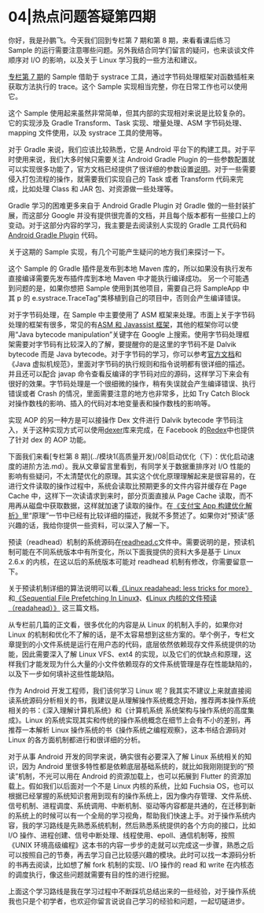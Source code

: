 # 04|热点问题答疑第四期

你好，我是孙鹏飞。今天我们回到专栏第 7 期和第 8 期，来看看课后练习 Sample 的运行需要注意哪些问题。另外我结合同学们留言的疑问，也来谈谈文件顺序对 I/O 的影响，以及关于 Linux 学习我的一些方法和建议。

[专栏第 7 期](../模块1(高质量开发)/07|启动优化（上）：从启动过程看启动速度优化.md)的 Sample 借助于 systrace 工具，通过字节码处理框架对函数插桩来获取方法执行的 trace。这个 Sample 实现相当完整，你在日常工作也可以使用它。

这个 Sample 使用起来虽然非常简单，但其内部的实现相对来说是比较复杂的。它的实现涉及 Gradle Transform、Task 实现、增量处理、ASM 字节码处理、mapping 文件使用，以及 systrace 工具的使用等。

对于 Gradle 来说，我们应该比较熟悉，它是 Android 平台下的构建工具。对于平时使用来说，我们大多时候只需要关注 Android Gradle Plugin 的一些参数配置就可以实现很多功能了，官方文档已经提供了很详细的参数设置[说明](https://developer.android.com/studio/build/?hl=zh-cn)。对于一些需要侵入打包流程的操作，就需要我们实现自己的 Task 或者 Transform 代码来完成，比如处理 Class 和 JAR 包、对资源做一些处理等。

Gradle 学习的困难更多来自于 Android Gradle Plugin 对 Gradle 做的一些封装扩展，而这部分 Google 并没有提供很完善的文档，并且每个版本都有一些接口上的变动。对于这部分内容的学习，我主要是去阅读别人实现的 Gradle 工具代码和[Android Gradle Plugin](https://android.googlesource.com/platform/tools/base/+/studio-3.2.1/build-system/) 代码。

关于这期的 Sample 实现，有几个可能产生疑问的地方我们来探讨一下。

这个 Sample 的 Gradle 插件是发布到本地 Maven 库的，所以如果没有执行发布直接编译需要先发布插件库到本地 Maven 中才能执行编译成功。
另一个可能遇到问题的是，如果你想把 Sample 使用到其他项目，需要自己将 SampleApp 中其 p 的 e.systrace.TraceTag”类移植到自己的项目中，否则会产生编译错误。

对于字节码处理，在 Sample 中主要使用了 ASM 框架来处理。市面上关于字节码处理的框架有很多，常见的有[ASM 和 Javassist 框架](http://gk.link/a/10l5j)，其他的框架你可以使用“Java bytecode manipulation”关键字在 Google 上搜索。使用字节码处理框架需要对字节码有比较深入的了解，要提醒你的是这里的字节码不是 Dalvik bytecode 而是 Java bytecode。对于字节码的学习，你可以参考[官方文档](https://docs.oracle.com/javase/specs/jvms/se8/html/index.html)和《Java 虚拟机规范》，里面对字节码的执行规则和指令说明都有很详细的描述。并且还可以配合 javap 命令查看反编译的字节码对应的源码，这样学习下来会有很好的效果。字节码处理是一个很细微的操作，稍有失误就会产生编译错误、执行错误或者 Crash 的情况，里面需要注意的地方也非常多，比如 Try Catch Block 对操作数栈的影响、插入的代码对本地变量表和操作数栈的影响等。

实现 AOP 的另一种方是可以接操作 Dex 文件进行 Dalvik bytecode 字节码注入，关于这种实现方式可以使用[dexer](https://android.googlesource.com/platform/tools/dexter/)库来完成，在 Facebook 的[Redex](https://github.com/facebook/redex)中也提供了针对 dex 的 AOP 功能。

下面我们来看[专栏第 8 期](../模块1(高质量开发)/08|启动优化（下）：优化启动速度的进阶方法.md）。我从文章留言里看到，有同学关于数据重排序对 I/O 性能的影响有些疑问，不太清楚优化的原理。其实这个优化原理理解起来是很容易的，在进行文件读取的操作过程中，系统会读取比预期更多的文件内容并缓存在 Page Cache 中，这样下一次读请求到来时，部分页面直接从 Page Cache 读取，而不用再从磁盘中获取数据，这样就加速了读取的操作。在[《支付宝 App 构建优化解析》](https://mp.weixin.qq.com/s/79tAFx6zi3JRG-ewoapIVQ)里“原理”一节中已经有比较详细的描述，我就不多赘述了。如果你对“预读”感兴趣的话，我给你提供一些资料，可以深入了解一下。

预读（readhead）机制的系统源码在[readhead.c](https://github.com/torvalds/linux/blob/master/mm/readahead.c)文件中。需要说明的是，预读机制可能在不同系统版本中有所变化，所以下面我提供的资料大多是基于 Linux 2.6.x 的内核，在这以后的系统版本可能对 readhead 机制有修改，你需要留意一下。

关于预读机制详细的算法说明可以看[《Linux readahead: less tricks for more》](https://www.kernel.org/doc/ols/2007/ols2007v2-pages-273-284.pdf)和[《Sequential File Prefetching In Linux》](http://www.ece.eng.wayne.edu/~sjiang/Tsinghua-2010/linux-readahead.pdf)、[《Linux 内核的文件预读（readahead）》](http://blog.51cto.com/wangergui/1841294) 这三篇文档。

从专栏前几篇的正文看，很多优化的内容是从 Linux 的机制入手的，如果你对 Linux 的机制和优化不了解的话，是不太容易想到这些方案的。举个例子，专栏文章提到的小文件系统是运行在用户态的代码，底层依然依赖现存文件系统提供的功能，因此需要深入了解 Linux VFS、ext4 的实现，以及它们的优缺点和原理，这样我们才能发现为什么大量的小文件依赖现存的文件系统管理是存在性能缺陷的，以及下一步如何填补这些性能缺陷。

作为 Android 开发工程师，我们该何学习 Linux 呢？我其实不建议上来就直接阅读系统源码分析相关的书，我建议是从理解操作系统概念开始，推荐两本操作系统相关的书：《深入理解计算机系统》和《计算机系统 系统架构与操作系统的高度集成》。Linux 的系统实现其实和传统的操作系统概念在细节上会有不小的差别，再推荐一本解析 Linux 操作系统的书《操作系统之编程观察》，这本书结合源码对 Linux 的各方面机制都进行和很详细的分析。

对于从事 Android 开发的同学来说，确实很有必要深入了解 Linux 系统相关的知识，因为 Android 里很多特性都是依赖底层基础系统的，就比如我刚刚提到的“预读”机制，不光可以用在 Android 的资源加载上，也可以拓展到 Flutter 的资源加载上。假如我们以后面对一个不是 Linux 内核的系统，比如 Fuchsia OS，也可以根据已经掌握的系统知识套用到现有的操作系统上，因为像内存管理、文件系统、信号机制、进程调度、系统调用、中断机制、驱动等内容都是共通的，在迁移到新的系统上的时候可以有一个全局的学习视角，帮助我们快速上手。对于操作系统内容，我的学习路线是先熟悉系统机制，然后熟悉系统提供的各个方向的接口，比如 I/O 操作、进程创建、信号中断处理、线程使用、epoll、通信机制等，按照《UNIX 环境高级编程》这本书的内容一步步的走就可以完成这一步骤，熟悉之后可以按照自己的节奏，再去学习自己比较感兴趣的模块。此时可以找一本源码分析的书再去阅读，比如想了解 fork 机制的实现、I/O 操作的 read 和 write 在内核态的调度执行，像这些问题就需要有目的性的进行挖掘。

上面这个学习路线是我在学习过程中不断踩坑总结出来的一些经验，对于操作系统我也只是个初学者，也欢迎你留言说说自己学习的经验和问题，一起切磋进步。
